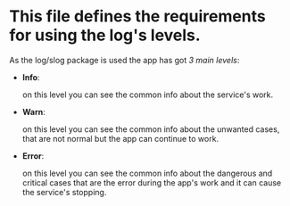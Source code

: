 # This file defines the requirements for using the log's levels.
As the log/slog package is used the app has got *3 main levels*:

- **Info**:

    on this level you can see the common info about the service's work.

- **Warn**:

    on this level you can see the common info about the unwanted cases, that
    are not normal but the app can continue to work.

- **Error**:

    on this level you can see the common info about the dangerous and critical
    cases that are the error during the app's work and it can cause the service's stopping.
